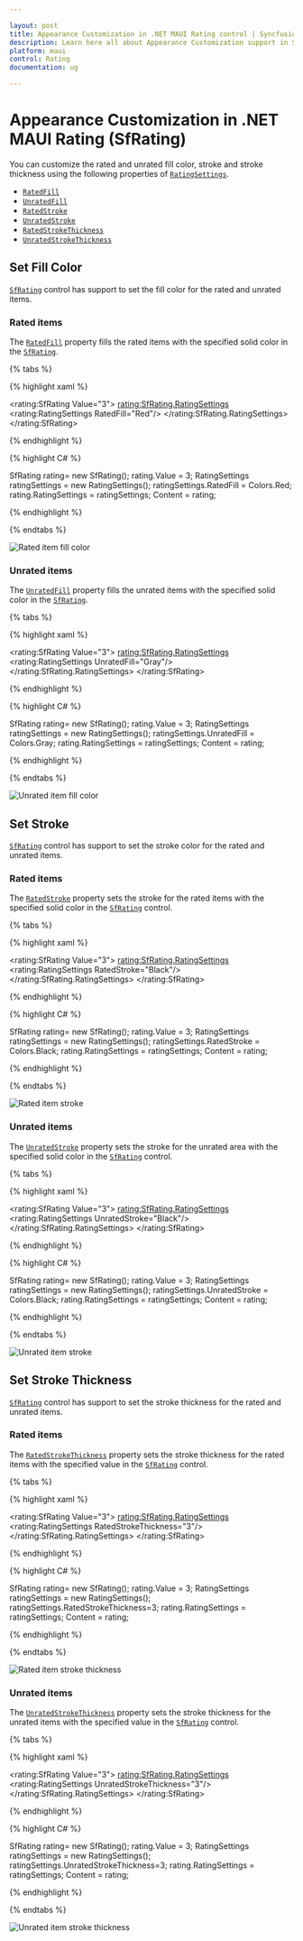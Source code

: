 ```yaml
---

layout: post
title: Appearance Customization in .NET MAUI Rating control | Syncfusion
description: Learn here all about Appearance Customization support in Syncfusion .NET MAUI Rating (SfRating) control and more.
platform: maui
control: Rating
documentation: ug

---
```


# Appearance Customization in .NET MAUI Rating (SfRating)

You can customize the rated and unrated fill color, stroke and stroke thickness using the following properties of [`RatingSettings`](https://help.syncfusion.com/cr/maui/Syncfusion.Maui.Inputs.RatingSettings.html).

* [`RatedFill`](https://help.syncfusion.com/cr/maui/Syncfusion.Maui.Inputs.RatingSettings.html#Syncfusion_Maui_Inputs_RatingSettings_RatedFill)
* [`UnratedFill`](https://help.syncfusion.com/cr/maui/Syncfusion.Maui.Inputs.RatingSettings.html#Syncfusion_Maui_Inputs_RatingSettings_UnratedFill)
* [`RatedStroke`](https://help.syncfusion.com/cr/maui/Syncfusion.Maui.Inputs.RatingSettings.html#Syncfusion_Maui_Inputs_RatingSettings_RatedStroke)
* [`UnratedStroke`](https://help.syncfusion.com/cr/maui/Syncfusion.Maui.Inputs.RatingSettings.html#Syncfusion_Maui_Inputs_RatingSettings_UnratedStroke)
* [`RatedStrokeThickness`](https://help.syncfusion.com/cr/maui/Syncfusion.Maui.Inputs.RatingSettings.html#Syncfusion_Maui_Inputs_RatingSettings_RatedStrokeThickness)
* [`UnratedStrokeThickness`](https://help.syncfusion.com/cr/maui/Syncfusion.Maui.Inputs.RatingSettings.html#Syncfusion_Maui_Inputs_RatingSettings_UnratedStrokeThickness)
 
## Set Fill Color

[`SfRating`](https://help.syncfusion.com/cr/maui/Syncfusion.Maui.Inputs.SfRating.html) control has support to set the fill color for the rated and unrated items.

### Rated items

The [`RatedFill`](https://help.syncfusion.com/cr/maui/Syncfusion.Maui.Inputs.RatingSettings.html#Syncfusion_Maui_Inputs_RatingSettings_RatedFill) property fills the rated items with the specified solid color in the [`SfRating`](https://help.syncfusion.com/cr/maui/Syncfusion.Maui.Inputs.SfRating.html).

{% tabs %}

{% highlight xaml %}

<rating:SfRating Value="3">
    <rating:SfRating.RatingSettings>
        <rating:RatingSettings RatedFill="Red"/>
    </rating:SfRating.RatingSettings>
</rating:SfRating>
	
{% endhighlight %}

{% highlight C# %}

SfRating rating= new SfRating();
rating.Value = 3;
RatingSettings ratingSettings = new RatingSettings();
ratingSettings.RatedFill = Colors.Red;
rating.RatingSettings = ratingSettings;
Content = rating;
           
{% endhighlight %}

{% endtabs %}

![Rated item fill color](images/rated-fill.png)

### Unrated items

The [`UnratedFill`](https://help.syncfusion.com/cr/maui/Syncfusion.Maui.Inputs.RatingSettings.html#Syncfusion_Maui_Inputs_RatingSettings_UnratedFill) property fills the unrated items with the specified solid color in the [`SfRating`](https://help.syncfusion.com/cr/maui/Syncfusion.Maui.Inputs.SfRating.html).

{% tabs %}

{% highlight xaml %}

<rating:SfRating Value="3">
    <rating:SfRating.RatingSettings>
        <rating:RatingSettings UnratedFill="Gray"/>
    </rating:SfRating.RatingSettings>
</rating:SfRating>

{% endhighlight %}

{% highlight C# %}

SfRating rating= new SfRating();
rating.Value = 3;
RatingSettings ratingSettings = new RatingSettings();
ratingSettings.UnratedFill = Colors.Gray;
rating.RatingSettings = ratingSettings;
Content = rating;

{% endhighlight %}

{% endtabs %}

![Unrated item fill color](images/unrated-fill.png)

## Set Stroke

[`SfRating`](https://help.syncfusion.com/cr/maui/Syncfusion.Maui.Inputs.SfRating.html) control has support to set the stroke color for the rated and unrated items.

### Rated items

The [`RatedStroke`](https://help.syncfusion.com/cr/maui/Syncfusion.Maui.Inputs.RatingSettings.html#Syncfusion_Maui_Inputs_RatingSettings_RatedStroke) property sets the stroke for the rated items with the specified solid color in the [`SfRating`](https://help.syncfusion.com/cr/maui/Syncfusion.Maui.Inputs.SfRating.html) control.

{% tabs %}

{% highlight xaml %}

<rating:SfRating Value="3">
    <rating:SfRating.RatingSettings>
        <rating:RatingSettings RatedStroke="Black"/>
    </rating:SfRating.RatingSettings>
</rating:SfRating>
	
{% endhighlight %}

{% highlight C# %}

SfRating rating= new SfRating();
rating.Value = 3;
RatingSettings ratingSettings = new RatingSettings();
ratingSettings.RatedStroke = Colors.Black;
rating.RatingSettings = ratingSettings;	
Content = rating;

{% endhighlight %}

{% endtabs %}

![Rated item stroke](images/rated-stroke.png)

### Unrated items

The [`UnratedStroke`](https://help.syncfusion.com/cr/maui/Syncfusion.Maui.Inputs.RatingSettings.html#Syncfusion_Maui_Inputs_RatingSettings_UnratedStroke) property sets the stroke for the unrated area with the specified solid color in the [`SfRating`](https://help.syncfusion.com/cr/maui/Syncfusion.Maui.Inputs.SfRating.html) control.

{% tabs %}

{% highlight xaml %}

<rating:SfRating Value="3">
    <rating:SfRating.RatingSettings>
        <rating:RatingSettings UnratedStroke="Black"/>
    </rating:SfRating.RatingSettings>
</rating:SfRating>

{% endhighlight %}

{% highlight C# %}

SfRating rating= new SfRating();
rating.Value = 3;
RatingSettings ratingSettings = new RatingSettings();
ratingSettings.UnratedStroke = Colors.Black;
rating.RatingSettings = ratingSettings;
Content = rating;

{% endhighlight %}

{% endtabs %}

![Unrated item stroke](images/unrated-stroke.png)
 
## Set Stroke Thickness

[`SfRating`](https://help.syncfusion.com/cr/maui/Syncfusion.Maui.Inputs.SfRating.html) control has support to set the stroke thickness for the rated and unrated items.

### Rated items

The [`RatedStrokeThickness`](https://help.syncfusion.com/cr/maui/Syncfusion.Maui.Inputs.RatingSettings.html#Syncfusion_Maui_Inputs_RatingSettings_RatedStrokeThickness) property sets the stroke thickness for the rated items with the specified value in the [`SfRating`](https://help.syncfusion.com/cr/maui/Syncfusion.Maui.Inputs.SfRating.html) control.

{% tabs %}

{% highlight xaml %}

<rating:SfRating Value="3">
    <rating:SfRating.RatingSettings>
        <rating:RatingSettings RatedStrokeThickness="3"/>
    </rating:SfRating.RatingSettings>
</rating:SfRating>

{% endhighlight %}

{% highlight C# %}

SfRating rating= new SfRating();
rating.Value = 3;
RatingSettings ratingSettings = new RatingSettings();
ratingSettings.RatedStrokeThickness=3;
rating.RatingSettings = ratingSettings;
Content = rating;

{% endhighlight %}

{% endtabs %}

![Rated item stroke thickness](images/rated-stroke-thickness.png)

### Unrated items

The [`UnratedStrokeThickness`](https://help.syncfusion.com/cr/maui/Syncfusion.Maui.Inputs.RatingSettings.html#Syncfusion_Maui_Inputs_RatingSettings_UnratedStrokeThickness) property sets the stroke thickness for the unrated items with the specified value in the [`SfRating`](https://help.syncfusion.com/cr/maui/Syncfusion.Maui.Inputs.SfRating.html) control.

{% tabs %}

{% highlight xaml %}

<rating:SfRating Value="3">
    <rating:SfRating.RatingSettings>
        <rating:RatingSettings UnratedStrokeThickness="3"/>
    </rating:SfRating.RatingSettings>
</rating:SfRating>
	
{% endhighlight %}

{% highlight C# %}

SfRating rating= new SfRating();
rating.Value = 3;
RatingSettings ratingSettings = new RatingSettings();
ratingSettings.UnratedStrokeThickness=3;
rating.RatingSettings = ratingSettings;
Content = rating;

{% endhighlight %}

{% endtabs %}

![Unrated item stroke thickness](images/unrated-stroke-thickness.png)
